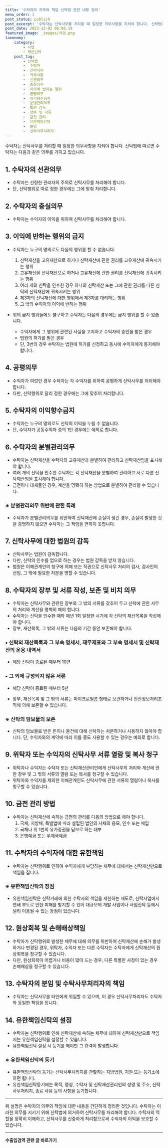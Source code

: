 ```yaml
---
title: '수탁자의 의무와 책임 신탁법 관련 내용 정리'
menu_order: 1
post_status: publish
post_excerpt: '수탁자는 신탁사무를 처리할 때 일정한 의무사항을 지켜야 합니다. 신탁법에 따르면 수탁자는 다음과 같은 의무를 가지고 있습니다.'
post_date: 2023-12-02 06:06:19
featured_image: _images/사업.png
taxonomy:
    category:
        - 사업
        - 재산신탁
    post_tag:
        - 신탁법
        -  수탁자
        -  신탁사무
        -  의무사항
        -  선관의무
        -  충실의무
        -  이익에 반하는 행위
        -  공평의무
        -  이익향수금지
        -  분별관리의무
        -  법원 감독
        -  장부 및 서류
        -  금전 관리
        -  유한책임신탁
        -  분임
        -  신탁사무처리자
---
```



수탁자는 신탁사무를 처리할 때 일정한 의무사항을 지켜야 합니다. 신탁법에 따르면 수탁자는 다음과 같은 의무를 가지고 있습니다.

## 1. 수탁자의 선관의무
- 수탁자는 선량한 관리자의 주의로 신탁사무를 처리해야 합니다.
- 단, 신탁행위로 따로 정한 경우에는 그에 맞춰 처리합니다.

## 2. 수탁자의 충실의무
- 수탁자는 수익자의 이익을 위하여 신탁사무를 처리해야 합니다.

## 3. 이익에 반하는 행위의 금지
- 수탁자는 누구의 명의로도 다음의 행위를 할 수 없습니다.
  1. 신탁재산을 고유재산으로 하거나 신탁재산에 관한 권리를 고유재산에 귀속시키는 행위
  2. 고유재산을 신탁재산으로 하거나 고유재산에 관한 권리를 신탁재산에 귀속시키는 행위
  3. 여러 개의 신탁을 인수한 경우 하나의 신탁재산 또는 그에 관한 권리를 다른 신탁의 신탁재산에 귀속시키는 행위
  4. 제3자의 신탁재산에 대한 행위에서 제3자를 대리하는 행위
  5. 그 밖의 수익자의 이익에 반하는 행위

- 위의 금지 행위들에도 불구하고 수탁자는 다음의 경우에는 금지 행위를 할 수 있습니다.
  - 수익자에게 그 행위에 관련된 사실을 고지하고 수익자의 승인을 받은 경우
  - 법원의 허가를 받은 경우
  - 단, 3번의 경우 수탁자는 법원에 허가를 신청하고 동시에 수익자에게 통지해야 합니다.

## 4. 공평의무
- 수익자가 여럿인 경우 수탁자는 각 수익자를 위하여 공평하게 신탁사무를 처리해야 합니다.
- 다만, 신탁행위로 달리 정한 경우에는 그에 맞추어 처리합니다.

## 5. 수탁자의 이익향수금지
- 수탁자는 누구의 명의로도 신탁의 이익을 누릴 수 없습니다.
- 단, 수탁자가 공동수익자 중의 1인 경우에는 예외로 합니다.

## 6. 수탁자의 분별관리의무
- 수탁자는 신탁재산을 수탁자의 고유재산과 분별하여 관리하고 신탁재산임을 표시해야 합니다.
- 여러 개의 신탁을 인수한 수탁자는 각 신탁재산을 분별하여 관리하고 서로 다른 신탁재산임을 표시해야 합니다.
- 금전이나 대체물인 경우, 계산을 명확히 하는 방법으로 분별하여 관리할 수 있습니다.

### ※ 분별관리의무 위반에 관한 특례
- 수탁자가 분별관리의무를 위반하여 신탁재산에 손실이 생긴 경우, 손실이 발생한 것을 증명하지 않으면 수탁자는 그 책임을 면하지 못합니다.

## 7. 신탁사무에 대한 법원의 감독
- 신탁사무는 법원이 감독합니다.
- 다만, 신탁의 인수를 업으로 하는 경우는 법원 감독을 받지 않습니다.
- 법원은 이해관계인의 청구에 의해 또는 직권으로 신탁사무 처리의 검사, 검사인의 선임, 그 밖에 필요한 처분을 명할 수 있습니다.

## 8. 수탁자의 장부 및 서류 작성, 보존 및 비치 의무
- 수탁자는 신탁사무와 관련된 장부와 그 밖의 서류를 갖추어 두고 신탁에 관한 사무의 처리와 계산을 명백히 해야 합니다.
- 수탁자는 신탁을 인수한 때와 매년 1회 일정한 시기에 각 신탁의 재산목록을 작성해야 합니다.
- 장부, 재산목록, 그 밖의 서류는 다음의 기간 동안 보존해야 합니다.

### • 신탁의 재산목록과 그 부속 명세서, 재무제표와 그 부속 명세서 및 신탁재산의 운용 내역서
  - 해당 신탁이 종료된 때부터 10년

### • 그 외에 규정되지 않은 서류
  - 해당 신탁이 종료된 때부터 5년

- 장부, 재산목록 및 그 밖의 서류는 마이크로필름 형태로 보관하거나 전산정보처리조직에 의해 보존할 수 있습니다. 

### ※ 신탁의 담보물의 보존
- 신탁의 담보물로 받은 돈이나 물건에 대해 신탁자는 처분하거나 사용하지 않아야 합니다. 단, 수익자와의 계약에 따라 이를 중도 사용할 수 있는 경우는 예외로 합니다.

## 9. 위탁자 또는 수익자의 신탁사무 서류 열람 및 복사 청구
- 위탁자나 수익자는 수탁자 또는 신탁재산관리인에게 신탁사무의 처리와 계산에 관한 장부 및 그 밖의 서류의 열람 또는 복사를 청구할 수 있습니다.
- 위탁자와 수익자를 제외한 이해관계인도 신탁사무에 관한 서류의 열람이나 복사를 청구할 수 있습니다.

## 10. 금전 관리 방법
- 수탁자는 신탁재산에 속하는 금전의 관리를 다음의 방법으로 해야 합니다.
  1. 국채, 지방채, 특별법에 따라 설립된 법인의 사채의 응모, 인수 또는 매입
  2. 국채나 위 1번의 유가증권을 담보로 하는 대부
  3. 은행예금 또는 우체국예금

## 11. 수탁자의 수익자에 대한 유한책임
- 수탁자는 신탁행위로 인하여 수익자에게 부담하는 채무에 대해서는 신탁재산만으로 책임을 집니다.

### ※ 유한책임신탁의 장점
- 유한책임신탁은 신탁거래에 의한 수탁자의 책임을 제한하는 제도로, 신탁사업에서 연쇄 부도로 인한 피해를 방지할 수 있어 대규모의 개발 사업이나 사업신탁 등에서 널리 이용될 수 있는 장점이 있습니다.

## 12. 원상회복 및 손해배상책임
- 수탁자가 신탁행위로 발생한 채무에 대해 의무를 위반하여 신탁재산에 손해가 발생하거나 변경된 경우, 위탁자, 수익자 또는 다른 수탁자는 수탁자에게 신탁재산의 원상회복을 청구할 수 있습니다.
- 다만, 원상회복이 어렵거나 비용이 많이 드는 경우, 다른 특별한 사정이 있는 경우 손해배상을 청구할 수 있습니다.

## 13. 수탁자의 분임 및 수탁사무처리자의 책임
- 수탁자는 신탁사무를 타인에게 위임할 수 있으며, 이 경우 신탁사무처리자도 수탁자와 동일한 책임을 집니다.

## 14. 유한책임신탁의 설정
- 수탁자는 신탁행위로 인해 신탁재산에 속하는 채무에 대하여 신탁재산만으로 책임지는 유한책임신탁을 설정할 수 있습니다.
- 유한책임신탁 설정 시 등기를 해야만 그 효력이 발생합니다.

### ※ 유한책임신탁의 등기
- 유한책임신탁의 등기는 신탁사무처리지를 관할하는 지방법원, 지원 또는 등기소에 하면 됩니다.
- 유한책임신탁등기에는 목적, 명칭, 수탁자 및 신탁재산관리인의 성명 및 주소, 신탁사무처리지, 종료 사유 등의 사항을 등기합니다.

---

위 설명은 수탁자의 의무와 책임에 대한 내용을 간단하게 정리한 것입니다. 수탁자는 이러한 의무를 지키기 위해 신탁법에 의거하여 신탁사무를 처리해야 합니다. 수탁자의 역할을 정확히 이해하고, 신탁사무를 신중하게 처리함으로써 수익자의 이익을 보호할 수 있습니다.
<!-- wp:separator -->
<hr class="wp-block-separator has-alpha-channel-opacity"/>
<!-- /wp:separator -->

<!-- wp:group {"backgroundColor":"base","layout":{"type":"constrained"}} -->
<div class="wp-block-group has-base-background-color has-background"><!-- wp:paragraph {"align":"center","fontSize":"medium"} -->
<p class="has-text-align-center has-large-font-size"><strong>수출입검역 관련 글 바로가기</strong></p>
<!-- /wp:paragraph -->


<!-- wp:latest-posts
{"categories":[{"id":15006,"count":19,"description":"","link":"https://uknowlaw.com/category/%ec%88%98%ec%b6%9c%ec%9e%85%ea%b2%80%ec%97%ad/","name":"수출입검역","slug":"수출입검역","taxonomy":"category","parent":0,"meta":[],"_links":{"self":[{"href":"https://uknowlaw.com/wp-json/wp/v2/categories/15006"}],"collection":[{"href":"https://uknowlaw.com/wp-json/wp/v2/categories"}],"about":[{"href":"https://uknowlaw.com/wp-json/wp/v2/taxonomies/category"}],"wp:post_type":[{"href":"https://uknowlaw.com/wp-json/wp/v2/posts?categories=15006"}],"curies":[{"name":"wp","href":"https://api.w.org/{rel}","templated":true}]}}],"postsToShow":100,"excerptLength":28,"postLayout":"grid","columns":2,"featuredImageAlign":"left","featuredImageSizeSlug":"large","fontSize":"small"} /--></div>
<!-- /wp:group -->